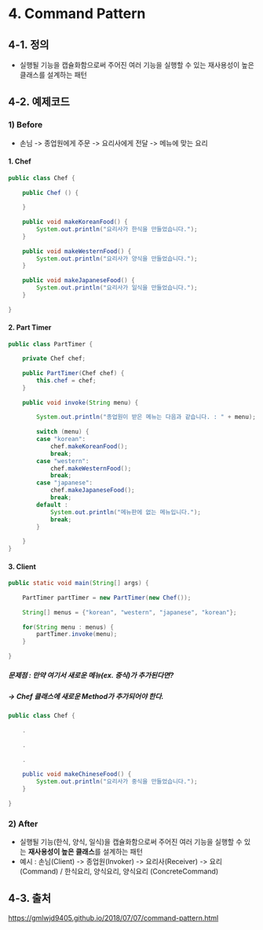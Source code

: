 # 4. Command Pattern

## 4-1. 정의
- 실행될 기능을 캡슐화함으로써 주어진 여러 기능을 실행할 수 있는 재사용성이 높은 클래스를 설계하는 패턴

## 4-2. 예제코드
### 1) Before
- 손님 -> 종업원에게 주문 -> 요리사에게 전달 -> 메뉴에 맞는 요리 
#### 1. Chef
```java
public class Chef {
		
	public Chef () {
		
	}
		
	public void makeKoreanFood() {
		System.out.println("요리사가 한식을 만들었습니다.");
	}
	
	public void makeWesternFood() {
		System.out.println("요리사가 양식을 만들었습니다.");
	}
	
	public void makeJapaneseFood() {
		System.out.println("요리사가 일식을 만들었습니다.");
	}
	
}
```

#### 2. Part Timer
```java
public class PartTimer {
		
	private Chef chef;
		
	public PartTimer(Chef chef) {
		this.chef = chef;
	}
		
	public void invoke(String menu) {
			
		System.out.println("종업원이 받은 메뉴는 다음과 같습니다. : " + menu);
			
		switch (menu) {
		case "korean":
			chef.makeKoreanFood();
			break;
		case "western":
			chef.makeWesternFood();
			break;
		case "japanese":
			chef.makeJapaneseFood();
			break;
		default :
			System.out.println("메뉴판에 없는 메뉴입니다.");
			break;
		}
		
	}		
}
```

#### 3. Client
```java
public static void main(String[] args) {
		
	PartTimer partTimer = new PartTimer(new Chef());
		
	String[] menus = {"korean", "western", "japanese", "korean"};
		
	for(String menu : menus) {
		partTimer.invoke(menu);
	}
		
}	
```

##### 문제점 : 만약 여기서 새로운 메뉴(ex. 중식)가 추가된다면?
##### ->    Chef 클래스에 새로운 Method가 추가되어야 한다.
```java
public class Chef {
		
	.
	
	.
	
	.
	
	public void makeChineseFood() {
		System.out.println("요리사가 중식을 만들었습니다.");
	}
	
}
```


### 2) After
- 실행될 기능(한식, 양식, 일식)을 캡슐화함으로써 주어진 여러 기능을 실행할 수 있는 **재사용성이 높은 클래스**를 설계하는 패턴
- 예시 : 손님(Client) -> 종업원(Invoker) -> 요리사(Receiver) -> 요리(Command) / 한식요리, 양식요리, 양식요리 (ConcreteCommand)



## 4-3. 출처
https://gmlwjd9405.github.io/2018/07/07/command-pattern.html
